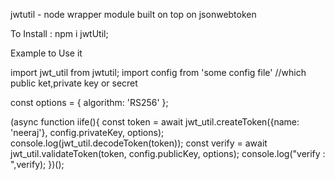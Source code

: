 
jwtutil - node wrapper module built on top on jsonwebtoken

To Install : npm i jwtUtil;

Example to Use it

import jwt_util from jwtutil;
import config from 'some config file' //which public ket,private key or secret

const options = {
  algorithm: 'RS256'
};

(async function iife(){
 const token = await jwt_util.createToken({name: 'neeraj'}, config.privateKey, options);
 console.log(jwt_util.decodeToken(token));
 const verify = await jwt_util.validateToken(token, config.publicKey, options);
 console.log("verify : ",verify);
})();

